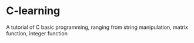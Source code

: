 C-learning
==========

A tutorial of C basic programming, ranging from string manipulation, matrix function, integer function
